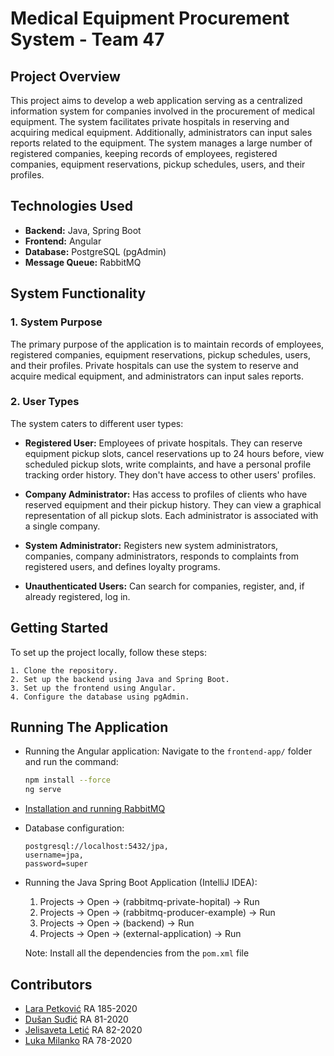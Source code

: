 # Medical Equipment Procurement System - Team 47

## Project Overview

This project aims to develop a web application serving as a centralized information system for companies involved in the procurement of medical equipment. The system facilitates private hospitals in reserving and acquiring medical equipment. Additionally, administrators can input sales reports related to the equipment. The system manages a large number of registered companies, keeping records of employees, registered companies, equipment reservations, pickup schedules, users, and their profiles.

## Technologies Used

- **Backend:** Java, Spring Boot
- **Frontend:** Angular
- **Database:** PostgreSQL (pgAdmin)
- **Message Queue:** RabbitMQ

## System Functionality

### 1. System Purpose

The primary purpose of the application is to maintain records of employees, registered companies, equipment reservations, pickup schedules, users, and their profiles. Private hospitals can use the system to reserve and acquire medical equipment, and administrators can input sales reports.

### 2. User Types

The system caters to different user types:

- **Registered User:** Employees of private hospitals. They can reserve equipment pickup slots, cancel reservations up to 24 hours before, view scheduled pickup slots, write complaints, and have a personal profile tracking order history. They don't have access to other users' profiles.

- **Company Administrator:** Has access to profiles of clients who have reserved equipment and their pickup history. They can view a graphical representation of all pickup slots. Each administrator is associated with a single company.

- **System Administrator:** Registers new system administrators, companies, company administrators, responds to complaints from registered users, and defines loyalty programs.

- **Unauthenticated Users:** Can search for companies, register, and, if already registered, log in.

## Getting Started

To set up the project locally, follow these steps:

    1. Clone the repository.
    2. Set up the backend using Java and Spring Boot.
    3. Set up the frontend using Angular.
    4. Configure the database using pgAdmin.

## Running The Application

* Running the Angular application: Navigate to the `frontend-app/` folder and run the command:
    ```bash
    npm install --force
    ng serve
    ```

* [Installation and running RabbitMQ](https://www.youtube.com/watch?v=KhYiaEOrw7Q)

* Database configuration:
    ```
    postgresql://localhost:5432/jpa,
    username=jpa,
    password=super
    ```

* Running the Java Spring Boot Application (IntelliJ IDEA):

    1. Projects -> Open -> (rabbitmq-private-hopital) -> Run
    2. Projects -> Open -> (rabbitmq-producer-example) -> Run
    3. Projects -> Open -> (backend) -> Run
    4. Projects -> Open -> (external-application) -> Run

    Note: Install all the dependencies from the `pom.xml` file


## Contributors

- [Lara Petković](https://github.com/lara-petkovic) RA 185-2020
- [Dušan Suđić](https://github.com/dusan-sudjic) RA 81-2020
- [Jelisaveta Letić](https://github.com/jelly0107) RA 82-2020
- [Luka Milanko](https://github.com/Lukaa01) RA 78-2020

